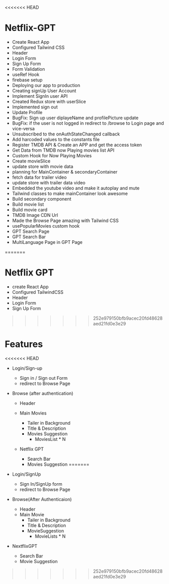 <<<<<<< HEAD
# Netflix-GPT

- Create React App
- Configured Tailwind CSS
- Header
- Login Form
- Sign Up Form
- Form Validation
- useRef Hook
- firebase setup
- Deploying our app to production
- Creating signUp User Account
- Implement SignIn user API
- Created Redux store with userSlice
- Implemented sign out
- Update Profile
- BugFix: Sign up user diplayeName and profilePicture update 
- BugFix: if the user is not logged in redirect to /browse to Login page and vice-versa
- Unsubscribed to the onAuthStateChanged callback
- Add harcoded values to the constants file
- Register TMDB API & Create an APP and get the access token
- Get Data from TMDB now Playing movies list API
- Custom Hook for Now Playing Movies
- Create movieSlice
- update store with movie data
- planning for MainContainer & secondaryContainer
- fetch data for trailer video
- update store with trailer data video
- Embedded the youtube video and make it autoplay and mute
- Tailwind classes to make mainContainer look awesome
- Build secondary component
- Build movie list
- Build movie card
- TMDB Image CDN Url
- Made the Browse Page amazing with Tailwind CSS
- usePopularMovies custom hook
- GPT Search Page
- GPT Search Bar
- MultiLanguage Page in GPT Page


=======
# Netflix GPT

- create React App
- Configured TailwindCSS
- Header
- Login Form
- Sign Up Form
>>>>>>> 252e979150bfb9acec20fd48628aed21fd0e3e29


# Features

<<<<<<< HEAD
- Login/Sign-up
    - Sign in / Sign out Form
    - redirect to Browse Page

- Browse (after authentication)
    - Header 
    - Main Movies
        - Tailer in Background
        - Title & Description
        - Movies Suggestion
            - MoviesList * N

    - Netflix GPT
        - Search Bar
        - Movies Suggestion
=======
- Login/SignUp
    - Sign In/SignUp form
    - redirect to Browse Page

- Browse(After Authenticaion)
    - Header
    - Main Movie
        - Tailer in Background
        - Title & Description
        - MovieSuggestion
            - MovieLists * N
    
- NextflixGPT
    - Search Bar
    - Movie Suggestion
>>>>>>> 252e979150bfb9acec20fd48628aed21fd0e3e29
